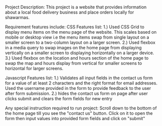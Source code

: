 Project Description:
This project is a website that provides information about a local food delivery business 
and place orders locally for shawarmas.

Requirement features include:
CSS Features list: 
1.) Used CSS Grid to display menu items on the menu page of the website. This scales based on mobile or desktop view i.e the menu items swap from single layout on a smaller screen to a two-column layout on a larger screen.
2.) Used flexbox in a media query to swap images on the home page from displaying vertically on a smaller screen to displaying horizontally on a larger device.
3.) Used flexbox on the location and hours section of the home page to swap the map and hours display from vertical for smaller screens to horizontal for larger screens.

Javascript Features list:
1.) Validates all input fields in the contact us form for a value of at least 2 characters and the right format for email addresses. Used the username provided in the form to provide feedback to the user after form submission.
2.) hides the contact us form on page after user clicks submit and clears the form fields for new entry

Any special instruction required to run project:
Scroll down to the bottom of the home page till you see the "contact us" button. Click on it to open the form then input values into provided form fields and click on "submit"